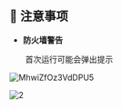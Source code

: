 ## :small_red_triangle: 注意事项

- **防火墙警告**

  ​ 首次运行可能会弹出提示

![MhwiZfOz3VdDPU5](https://i.loli.net/2021/02/04/oQlNtMih6wBkyqE.png)

![2](https://i.loli.net/2021/02/04/6emdJoztgcbrsBW.png)